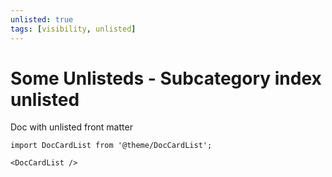 ```yaml
---
unlisted: true
tags: [visibility, unlisted]
---
```


# Some Unlisteds - Subcategory index unlisted

Doc with unlisted front matter

```mdx-code-block
import DocCardList from '@theme/DocCardList';

<DocCardList />
```